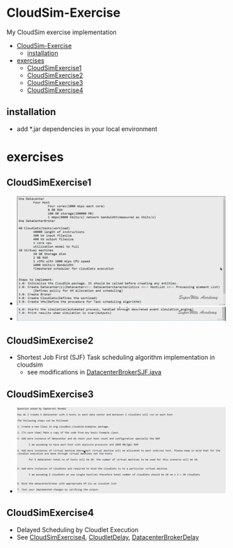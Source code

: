 # CloudSim-Exercise
My CloudSim exercise implementation
<!-- TOC -->

- [CloudSim-Exercise](#cloudsim-exercise)
  - [installation](#installation)
- [exercises](#exercises)
  - [CloudSimExercise1](#cloudsimexercise1)
  - [CloudSimExercise2](#cloudsimexercise2)
  - [CloudSimExercise3](#cloudsimexercise3)
  - [CloudSimExercise4](#cloudsimexercise4)

<!-- /TOC -->
## installation
- add *.jar dependencies in your local environment

# exercises
## CloudSimExercise1
- <img src="./docs/1.jpg" />
- <img src="./docs/2.jpg" />

## CloudSimExercise2
- Shortest Job First (SJF) Task scheduling algorithm implementation in cloudsim
    - see modifications in [DatacenterBrokerSJF.java](./src/DatacenterBrokerSJF.java#L343)

## CloudSimExercise3
- <img src="./docs/3.jpg" />


## CloudSimExercise4
- Delayed Scheduling by Cloudlet Execution
- See [CloudSimExercise4](src/CloudSimExercise4.java), [CloudletDelay](src/CloudletDelay.java), [DatacenterBrokerDelay](src/DatacenterBrokerDelay.java#L365)

